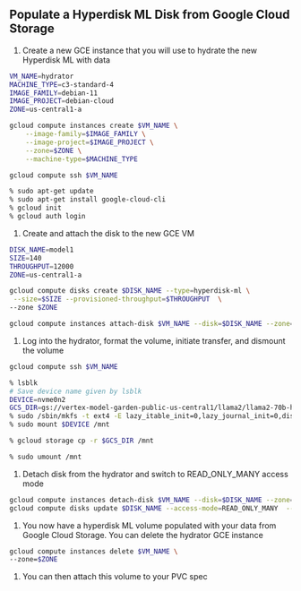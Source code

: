 ## Populate a Hyperdisk ML Disk from Google Cloud Storage

1. Create a new GCE instance that you will use to hydrate the new Hyperdisk ML with data


```sh
VM_NAME=hydrator
MACHINE_TYPE=c3-standard-4
IMAGE_FAMILY=debian-11
IMAGE_PROJECT=debian-cloud
ZONE=us-central1-a

gcloud compute instances create $VM_NAME \
    --image-family=$IMAGE_FAMILY \
    --image-project=$IMAGE_PROJECT \
    --zone=$ZONE \
    --machine-type=$MACHINE_TYPE

gcloud compute ssh $VM_NAME

% sudo apt-get update
% sudo apt-get install google-cloud-cli
% gcloud init
% gcloud auth login

```

1. Create and attach the disk to the new GCE VM

```sh
DISK_NAME=model1
SIZE=140
THROUGHPUT=12000
ZONE=us-central1-a

gcloud compute disks create $DISK_NAME --type=hyperdisk-ml \
 --size=$SIZE --provisioned-throughput=$THROUGHPUT  \
--zone $ZONE

gcloud compute instances attach-disk $VM_NAME --disk=$DISK_NAME --zone=$ZONE 
```

1. Log into the hydrator, format the volume, initiate transfer, and dismount the volume

```sh
gcloud compute ssh $VM_NAME

% lsblk
# Save device name given by lsblk
DEVICE=nvme0n2
GCS_DIR=gs://vertex-model-garden-public-us-central1/llama2/llama2-70b-hf 
% sudo /sbin/mkfs -t ext4 -E lazy_itable_init=0,lazy_journal_init=0,discard /dev/$DEVICE
% sudo mount $DEVICE /mnt

% gcloud storage cp -r $GCS_DIR /mnt

% sudo umount /mnt
```

1. Detach disk from the hydrator and switch to READ_ONLY_MANY access mode
```sh
gcloud compute instances detach-disk $VM_NAME --disk=$DISK_NAME --zone=$ZONE
gcloud compute disks update $DISK_NAME --access-mode=READ_ONLY_MANY  --zone=$ZONE
```

1. You now have a hyperdisk ML volume populated with your data from Google Cloud Storage. You can delete the hydrator GCE instance

```sh
gcloud compute instances delete $VM_NAME \
--zone=$ZONE
```

1. You can then attach this volume to your PVC spec

